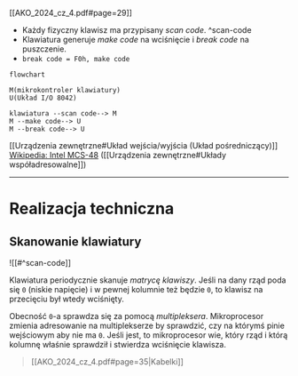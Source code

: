 [[AKO_2024_cz_4.pdf#page=29]]

- Każdy fizyczny klawisz ma przypisany *scan code*. ^scan-code
- Klawiatura generuje *make code* na wciśnięcie i *break code* na puszczenie.
- `break code = F0h, make code`

```mermaid
flowchart

M(mikrokontroler klawiatury)
U(Układ I/O 8042)

klawiatura --scan code--> M
M --make code--> U
M --break code--> U
```
[[Urządzenia zewnętrzne#Układ wejścia/wyjścia (Układ pośredniczący)]]
[Wikipedia: Intel MCS-48](https://en.wikipedia.org/wiki/Intel_MCS-48) ([[Urządzenia zewnętrzne#Układy współadresowalne]])


---
# Realizacja techniczna
## Skanowanie klawiatury
![[#^scan-code]]

Klawiatura periodycznie skanuje *matrycę klawiszy*. Jeśli na dany rząd poda się `0` (niskie napięcie) i w pewnej kolumnie też będzie `0`, to klawisz na przecięciu był wtedy wciśnięty.

Obecność `0`-a sprawdza się za pomocą *multipleksera*. Mikroprocesor zmienia adresowanie na multiplekserze by sprawdzić, czy na którymś pinie wejściowym aby nie ma `0`. Jeśli jest, to mikroprocesor wie, który rząd i którą kolumnę właśnie sprawdził i stwierdza wciśnięcie klawisza.

> [[AKO_2024_cz_4.pdf#page=35|Kabelki]]

